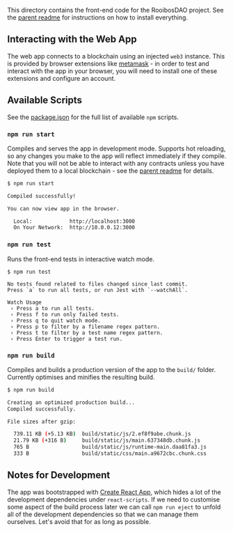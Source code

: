 This directory contains the front-end code for the RooibosDAO project. See the [parent readme](../README.md) for instructions on how to install everything.

## Interacting with the Web App

The web app connects to a blockchain using an injected `web3` instance. This is provided by browser extensions like [metamask](https://metamask.io/) - in order to test and interact with the app in your browser, you will need to install one of these extensions and configure an account.

## Available Scripts

See the [package.json](package.json) for the full list of available `npm` scripts.

### `npm run start`

Compiles and serves the app in development mode. Supports hot reloading, so any changes you make to the app will reflect immediately if they compile. Note that you will not be able to interact with any contracts unless you have deployed them to a local blockchain - see the [parent readme](../README.md) for details.

```sh
$ npm run start

Compiled successfully!

You can now view app in the browser.

  Local:            http://localhost:3000
  On Your Network:  http://10.0.0.12:3000

```

### `npm run test`

Runs the front-end tests in interactive watch mode.

```
$ npm run test

No tests found related to files changed since last commit.
Press `a` to run all tests, or run Jest with `--watchAll`.

Watch Usage
 › Press a to run all tests.
 › Press f to run only failed tests.
 › Press q to quit watch mode.
 › Press p to filter by a filename regex pattern.
 › Press t to filter by a test name regex pattern.
 › Press Enter to trigger a test run.
```

### `npm run build`

Compiles and builds a production version of the app to the `build/` folder. Currently optimises and minifies the resulting build.

```sh
$ npm run build

Creating an optimized production build...
Compiled successfully.

File sizes after gzip:

  739.11 KB (+5.13 KB)  build/static/js/2.ef8f9abe.chunk.js
  21.79 KB (+316 B)     build/static/js/main.637348db.chunk.js
  765 B                 build/static/js/runtime-main.daa81fa3.js
  333 B                 build/static/css/main.a9672cbc.chunk.css
```

## Notes for Development

The app was bootstrapped with [Create React App](https://github.com/facebook/create-react-app), which hides a lot of the development dependencies under `react-scripts`. If we need to customise some aspect of the build process later we can call `npm run eject` to unfold all of the development dependencies so that we can manage them ourselves. Let's avoid that for as long as possible.
